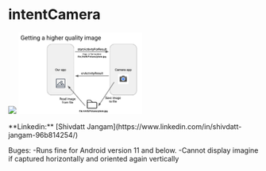 # intentCamera
<p float="middle">
    <img src="intentCameraGif.gif" width="300">
    <img src="higher_quality_img.png" width="250">
  
</p>
**Linkedin:** [Shivdatt Jangam](https://www.linkedin.com/in/shivdatt-jangam-96b814254/)

Buges:
-Runs fine for Android version 11 and below.
-Cannot display imagine if captured horizontally and oriented again vertically
